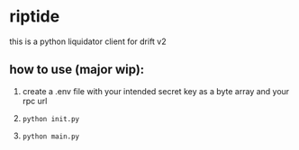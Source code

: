 # riptide

this is a python liquidator client for drift v2

## how to use (major wip):

1. create a .env file with your intended secret key as a byte array and your rpc url

2. ```python init.py```

3. ```python main.py```